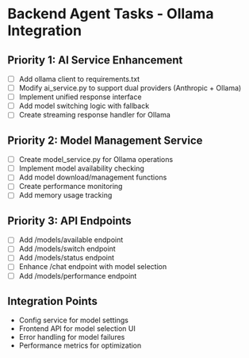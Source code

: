 # Backend Agent Tasks - Ollama Integration

## Priority 1: AI Service Enhancement
- [ ] Add ollama client to requirements.txt
- [ ] Modify ai_service.py to support dual providers (Anthropic + Ollama)
- [ ] Implement unified response interface
- [ ] Add model switching logic with fallback
- [ ] Create streaming response handler for Ollama

## Priority 2: Model Management Service
- [ ] Create model_service.py for Ollama operations
- [ ] Implement model availability checking
- [ ] Add model download/management functions
- [ ] Create performance monitoring
- [ ] Add memory usage tracking

## Priority 3: API Endpoints
- [ ] Add /models/available endpoint
- [ ] Add /models/switch endpoint  
- [ ] Add /models/status endpoint
- [ ] Enhance /chat endpoint with model selection
- [ ] Add /models/performance endpoint

## Integration Points
- Config service for model settings
- Frontend API for model selection UI
- Error handling for model failures
- Performance metrics for optimization
